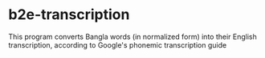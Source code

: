 # b2e-transcription
This program converts Bangla words (in normalized form) into their English transcription, according to Google's phonemic transcription guide
